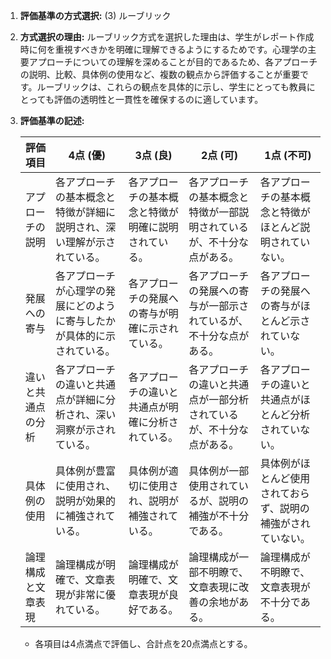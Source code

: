 1. **評価基準の方式選択:** (3) ルーブリック

2. **方式選択の理由:** 
   ルーブリック方式を選択した理由は、学生がレポート作成時に何を重視すべきかを明確に理解できるようにするためです。心理学の主要アプローチについての理解を深めることが目的であるため、各アプローチの説明、比較、具体例の使用など、複数の観点から評価することが重要です。ルーブリックは、これらの観点を具体的に示し、学生にとっても教員にとっても評価の透明性と一貫性を確保するのに適しています。

3. **評価基準の記述:**

   | 評価項目             | 4点 (優)                                                                 | 3点 (良)                                                               | 2点 (可)                                                               | 1点 (不可)                                                             |
   |----------------------|---------------------------------------------------------------------------|------------------------------------------------------------------------|------------------------------------------------------------------------|------------------------------------------------------------------------|
   | アプローチの説明     | 各アプローチの基本概念と特徴が詳細に説明され、深い理解が示されている。   | 各アプローチの基本概念と特徴が明確に説明されている。                   | 各アプローチの基本概念と特徴が一部説明されているが、不十分な点がある。 | 各アプローチの基本概念と特徴がほとんど説明されていない。             |
   | 発展への寄与         | 各アプローチが心理学の発展にどのように寄与したかが具体的に示されている。 | 各アプローチの発展への寄与が明確に示されている。                     | 各アプローチの発展への寄与が一部示されているが、不十分な点がある。   | 各アプローチの発展への寄与がほとんど示されていない。               |
   | 違いと共通点の分析   | 各アプローチの違いと共通点が詳細に分析され、深い洞察が示されている。     | 各アプローチの違いと共通点が明確に分析されている。                   | 各アプローチの違いと共通点が一部分析されているが、不十分な点がある。 | 各アプローチの違いと共通点がほとんど分析されていない。             |
   | 具体例の使用         | 具体例が豊富に使用され、説明が効果的に補強されている。                   | 具体例が適切に使用され、説明が補強されている。                       | 具体例が一部使用されているが、説明の補強が不十分である。             | 具体例がほとんど使用されておらず、説明の補強がされていない。       |
   | 論理構成と文章表現   | 論理構成が明確で、文章表現が非常に優れている。                           | 論理構成が明確で、文章表現が良好である。                             | 論理構成が一部不明瞭で、文章表現に改善の余地がある。                 | 論理構成が不明瞭で、文章表現が不十分である。                         |

   - 各項目は4点満点で評価し、合計点を20点満点とする。